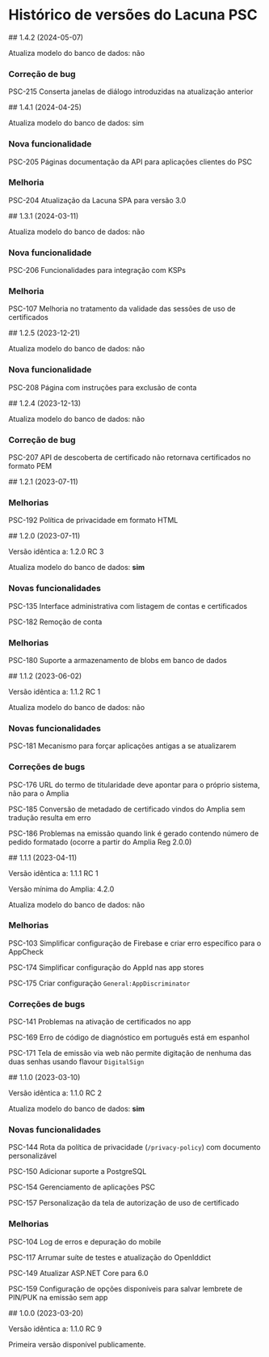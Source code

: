 ﻿# Histórico de versões do Lacuna PSC

<!--<a name="vnext" />-->

<a name="v1-4-2" />
## 1.4.2 (2024-05-07)

Atualiza modelo do banco de dados: não

### Correção de bug

PSC-215 Conserta janelas de diálogo introduzidas na atualização anterior



<a name="v1-4-1" />
## 1.4.1 (2024-04-25)

Atualiza modelo do banco de dados: sim

### Nova funcionalidade

PSC-205 Páginas documentação da API para aplicações clientes do PSC

### Melhoria

PSC-204 Atualização da Lacuna SPA para versão 3.0



<a name="v1-3-1" />
## 1.3.1 (2024-03-11)

Atualiza modelo do banco de dados: não

### Nova funcionalidade

PSC-206 Funcionalidades para integração com KSPs

### Melhoria

PSC-107 Melhoria no tratamento da validade das sessões de uso de certificados



<a name="v1-2-5" />
## 1.2.5 (2023-12-21)

Atualiza modelo do banco de dados: não

### Nova funcionalidade

PSC-208 Página com instruções para exclusão de conta



<a name="v1-2-4" />
## 1.2.4 (2023-12-13)

Atualiza modelo do banco de dados: não

### Correção de bug

PSC-207 API de descoberta de certificado não retornava certificados no formato PEM



<a name="v1-2-1" />
## 1.2.1 (2023-07-11)

### Melhorias

PSC-192 Política de privacidade em formato HTML



<a name="v1-2-0" />
## 1.2.0 (2023-07-11)

Versão idêntica a: 1.2.0 RC 3

Atualiza modelo do banco de dados: **sim**

### Novas funcionalidades

PSC-135 Interface administrativa com listagem de contas e certificados

PSC-182 Remoção de conta

### Melhorias

PSC-180 Suporte a armazenamento de blobs em banco de dados



<a name="v1-1-2" />
## 1.1.2 (2023-06-02)

Versão idêntica a: 1.1.2 RC 1

Atualiza modelo do banco de dados: não

### Novas funcionalidades

PSC-181 Mecanismo para forçar aplicações antigas a se atualizarem

### Correções de bugs

PSC-176 URL do termo de titularidade deve apontar para o próprio sistema, não para o Amplia

PSC-185 Conversão de metadado de certificado vindos do Amplia sem tradução resulta em erro

PSC-186 Problemas na emissão quando link é gerado contendo número de pedido formatado (ocorre a partir do Amplia Reg 2.0.0)



<a name="v1-1-1" />
## 1.1.1 (2023-04-11)

Versão idêntica a: 1.1.1 RC 1

Versão mínima do Amplia: 4.2.0

Atualiza modelo do banco de dados: não

### Melhorias

PSC-103 Simplificar configuração de Firebase e criar erro específico para o AppCheck

PSC-174 Simplificar configuração do AppId nas app stores

PSC-175 Criar configuração `General:AppDiscriminator`

### Correções de bugs

PSC-141 Problemas na ativação de certificados no app

PSC-169 Erro de código de diagnóstico em português está em espanhol

PSC-171 Tela de emissão via web não permite digitação de nenhuma das duas senhas usando flavour `DigitalSign`



<a name="v1-1-0" />
## 1.1.0 (2023-03-10)

Versão idêntica a: 1.1.0 RC 2

Atualiza modelo do banco de dados: **sim**

### Novas funcionalidades

PSC-144 Rota da política de privacidade (`/privacy-policy`) com documento personalizável

PSC-150 Adicionar suporte a PostgreSQL

PSC-154 Gerenciamento de aplicações PSC

PSC-157 Personalização da tela de autorização de uso de certificado

### Melhorias

PSC-104 Log de erros e depuração do mobile

PSC-117 Arrumar suíte de testes e atualização do OpenIddict

PSC-149 Atualizar ASP.NET Core para 6.0

PSC-159 Configuração de opções disponíveis para salvar lembrete de PIN/PUK na emissão sem app



<a name="v1-0-0" />
## 1.0.0 (2023-03-20)

Versão idêntica a: 1.1.0 RC 9

Primeira versão disponível publicamente.
